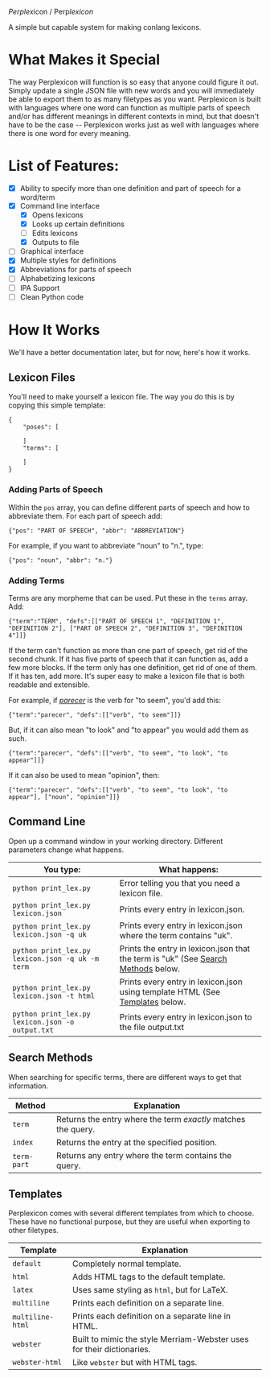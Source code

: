 *Perplex*icon / Perp*lexicon*

A simple but capable system for making conlang lexicons. 

# What Makes it Special

The way Perplexicon will function is so easy that anyone could figure it out. Simply update a single JSON file with new words and you will immediately be able to export them to as many filetypes as you want. Perplexicon is built with languages where one word can function as multiple parts of speech and/or has different meanings in different contexts in mind, but that doesn't have to be the case -- Perplexicon works just as well with languages where there is one word for every meaning.


# List of Features:

- [x] Ability to specify more than one definition and part of speech for a word/term
- [x] Command line interface
    - [x] Opens lexicons
    - [x] Looks up certain definitions
    - [ ] Edits lexicons
    - [x] Outputs to file
- [ ] Graphical interface
- [x] Multiple styles for definitions
- [x] Abbreviations for parts of speech
- [ ] Alphabetizing lexicons
- [ ] IPA Support
- [ ] Clean Python code

# How It Works

We'll have a better documentation later, but for now, here's how it works.

## Lexicon Files

You'll need to make yourself a lexicon file. The way you do this is by copying this simple template:

    {
        "poses": [

        ]
        "terms": [

        ]
    }

### Adding Parts of Speech

Within the `pos` array, you can define different parts of speech and how to abbreviate them. For each part of speech add:

    {"pos": "PART OF SPEECH", "abbr": "ABBREVIATION"}

For example, if you want to abbreviate "noun" to "n.", type:

    {"pos": "noun", "abbr": "n."}

### Adding Terms

Terms are any morpheme that can be used. Put these in the `terms` array. Add:

    {"term":"TERM", "defs":[["PART OF SPEECH 1", "DEFINITION 1", "DEFINITION 2"], ["PART OF SPEECH 2", "DEFINITION 3", "DEFINITION 4"]]}

If the term can't function as more than one part of speech, get rid of the second chunk. If it has five parts of speech that it can function as, add a few more blocks. If the term only has one definition, get rid of one of them. If it has ten, add more. It's super easy to make a lexicon file that is both readable and extensible.

For example, if [*parecer*](http://www.spanishdict.com/translate/parecer) is the verb for "to seem", you'd add this:

    {"term":"parecer", "defs":[["verb", "to seem"]]}

But, if it can also mean "to look" and "to appear" you would add them as such.

    {"term":"parecer", "defs":[["verb", "to seem", "to look", "to appear"]]}

If it can also be used to mean "opinion", then:

    {"term":"parecer", "defs":[["verb", "to seem", "to look", "to appear"], ["noun", "opinion"]]}

## Command Line

Open up a command window in your working directory. Different parameters change what happens.

| You type: | What happens: |
|-----------|---------------|
| `python print_lex.py` | Error telling you that you need a lexicon file. |
| `python print_lex.py lexicon.json` | Prints every entry in lexicon.json. |
| `python print_lex.py lexicon.json -q uk` | Prints every entry in lexicon.json where the term contains "uk". |
| `python print_lex.py lexicon.json -q uk -m term` | Prints the entry in lexicon.json that the term is "uk" (See [Search Methods](#search-methods) below. |
| `python print_lex.py lexicon.json -t html` | Prints every entry in lexicon.json using template HTML (See [Templates](#templates) below. |
| `python print_lex.py lexicon.json -o output.txt` | Prints every entry in lexicon.json to the file output.txt |

## Search Methods

When searching for specific terms, there are different ways to get that information.

| Method | Explanation |
|--------|-------------|
| `term` | Returns the entry where the term *exactly* matches the query. |
| `index` | Returns the entry at the specified position. |
| `term-part` | Returns any entry where the term contains the query. |

## Templates

Perplexicon comes with several different templates from which to choose. These have no functional purpose, but they are useful when exporting to other filetypes.

| Template | Explanation |
|----------|-------------|
| `default` | Completely normal template. |
| `html` | Adds HTML tags to the default template. |
| `latex` | Uses same styling as `html`, but for LaTeX. |
| `multiline` | Prints each definition on a separate line. |
| `multiline-html` | Prints each definition on a separate line in HTML. |
| `webster` | Built to mimic the style Merriam-Webster uses for their dictionaries. |
| `webster-html` | Like `webster` but with HTML tags. |
